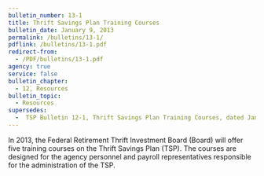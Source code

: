 ```yaml
---
bulletin_number: 13-1
title: Thrift Savings Plan Training Courses
bulletin_date: January 9, 2013
permalink: /bulletins/13-1/
pdflink: /bulletins/13-1.pdf
redirect-from:
  - /PDF/bulletins/13-1.pdf
agency: true
service: false
bulletin_chapter:
  - 12, Resources
bulletin_topic:
  - Resources
supersedes:
  -  TSP Bulletin 12-1, Thrift Savings Plan Training Courses, dated January 10, 2012.
---
```


In 2013, the Federal Retirement Thrift Investment Board (Board) will offer five training courses on the Thrift Savings Plan (TSP). The courses are designed for the agency personnel and payroll representatives responsible for the administration of the TSP.
